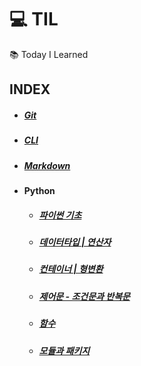 # :computer: TIL 
:books: Today I Learned

## INDEX

- ##### [Git](https://github.com/Yeji-J/TIL/blob/master/Git/Git.md)
- ##### [CLI](https://github.com/Yeji-J/TIL/blob/master/CLI/CLI.md)
- ##### [Markdown](https://github.com/Yeji-J/TIL/blob/master/Markdown/Markdown.md)
- #### Python
    - ##### [파이썬 기초](https://github.com/Yeji-J/TIL/blob/master/Python/python.md)
    - ##### [데이터타입 | 연산자](https://github.com/Yeji-J/TIL/blob/master/Python/Datatype_Operator.md)
    - ##### [컨테이너 | 형변환](https://github.com/Yeji-J/TIL/blob/master/Python/container_typecasting.md)
    - ##### [제어문 - 조건문과 반복문](https://github.com/Yeji-J/TIL/blob/master/Python/control_statement.md)
    - ##### [함수](https://github.com/Yeji-J/TIL/blob/master/Python/function.md)
    - ##### [모듈과 패키지](https://github.com/Yeji-J/TIL/blob/master/Python/module_package.md)
